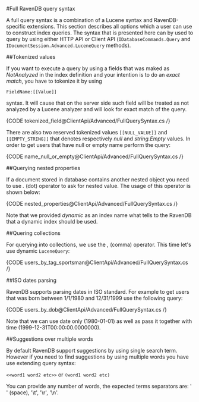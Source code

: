 ﻿#Full RavenDB query syntax

A full query syntax is a combination of a Lucene syntax and RavenDB-specific extensions. This section describes all options which a user can use to
construct index queries. The syntax that is presented here can by used to query by using either HTTP API or Client API 
(`IDatabaseCommands.Query` and `IDocumentSession.Advanced.LuceneQuery` methods).

##Tokenized values

If you want to execute a query by using a fields that was maked as *NotAnalyzed* in the index definition and your intention is to do an *exact match*, you have to tokenize it by using

	FieldName:[[Value]]

syntax. It will cause that on the server side such field will be treated as not analyzed by a Lucene analyzer and will look for exact match of the query.

{CODE tokenized_field@ClientApi/Advanced/FullQuerySyntax.cs /}

There are also two reserved tokenized values `[[NULL_VALUE]]` and `[[EMPTY_STRING]]` that denotes respectively *null* and *string.Empty* values.
In order to get users that have null or empty name perform the query:

{CODE name_null_or_empty@ClientApi/Advanced/FullQuerySyntax.cs /}

##Querying nested properties

If a document stored in database contains another nested object you need to use *.* (dot) operator to ask for nested value. The usage of this operator is shown below:

{CODE nested_properties@ClientApi/Advanced/FullQuerySyntax.cs /}

Note that we provided *dynamic* as an index name what tells to the RavenDB that a dynamic index should be used.

##Quering collections

For querying into collections, we use the *,* (comma) operator. This time let's use dynamic `LuceneQuery`:

{CODE users_by_tag_sportsman@ClientApi/Advanced/FullQuerySyntax.cs /}

##ISO dates parsing

RavenDB supports parsing dates in ISO standard. For example to get users that was born between 1/1/1980 and 12/31/1999 use the following query:

{CODE users_by_dob@ClientApi/Advanced/FullQuerySyntax.cs /}

Note that we can use date only (1980-01-01) as well as pass it together with time (1999-12-31T00:00:00.0000000).

##Suggestions over multiple words

By default RavenDB support suggestions by using single search term. However if you need to find suggestions by using multiple words you have use extending query syntax:

`<<word1 word2 etc>>` or `(word1 word2 etc)`

You can provide any number of words, the expected terms separators are: ' ' (space), '\t', '\r', '\n'.

